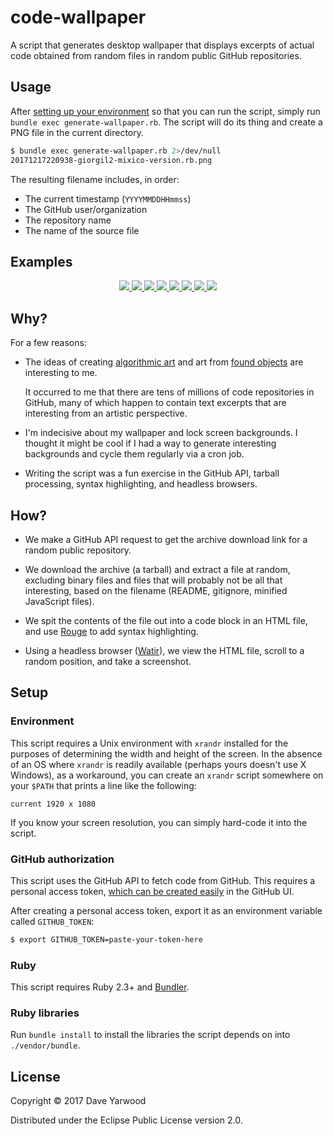 # code-wallpaper

A script that generates desktop wallpaper that displays excerpts of actual code
obtained from random files in random public GitHub repositories.

## Usage

After [setting up your environment](#setup) so that you can run the script,
simply run `bundle exec generate-wallpaper.rb`. The script will do its thing and
create a PNG file in the current directory.

```bash
$ bundle exec generate-wallpaper.rb 2>/dev/null
20171217220938-giorgil2-mixico-version.rb.png
```

The resulting filename includes, in order:

* The current timestamp (`YYYYMMDDHHmmss`)
* The GitHub user/organization
* The repository name
* The name of the source file

## Examples

<center>

<a href="https://github.com/daveyarwood/code-wallpaper/blob/master/examples/20171217063126-johnnywang1991-RexInline-Rex::Inline::Base.3pm.png?raw=true">
  <img src="https://github.com/daveyarwood/code-wallpaper/blob/master/examples/20171217063126-johnnywang1991-RexInline-Rex::Inline::Base.3pm.png?raw=true" />
</a>

<a href="https://github.com/daveyarwood/code-wallpaper/blob/master/examples/20171217202947-infelane-starlight-1237648673995162093-i.csv.png?raw=true">
  <img src="https://github.com/daveyarwood/code-wallpaper/blob/master/examples/20171217202947-infelane-starlight-1237648673995162093-i.csv.png?raw=true" />
</a>

<a href="https://github.com/daveyarwood/code-wallpaper/blob/master/examples/20171217212626-benjaminr177-git-push33n-kitteh5.maow.png?raw=true">
  <img src="https://github.com/daveyarwood/code-wallpaper/blob/master/examples/20171217212626-benjaminr177-git-push33n-kitteh5.maow.png?raw=true" />
</a>

<a href="https://github.com/daveyarwood/code-wallpaper/blob/master/examples/20171217212641-Evyy-entwinedDev-twitterfeed.js.png?raw=true">
  <img src="https://github.com/daveyarwood/code-wallpaper/blob/master/examples/20171217212641-Evyy-entwinedDev-twitterfeed.js.png?raw=true" />
</a>

<a href="https://github.com/daveyarwood/code-wallpaper/blob/master/examples/20171217212858-doge-dog-dirtycow.github.io-pokemon.c.png?raw=true">
  <img src="https://github.com/daveyarwood/code-wallpaper/blob/master/examples/20171217212858-doge-dog-dirtycow.github.io-pokemon.c.png?raw=true" />
</a>

<a href="https://github.com/daveyarwood/code-wallpaper/blob/master/examples/20171217212934-ryanmrichard-Pulsar-Core-d-methionine.py.png?raw=true">
  <img src="https://github.com/daveyarwood/code-wallpaper/blob/master/examples/20171217212934-ryanmrichard-Pulsar-Core-d-methionine.py.png?raw=true" />
</a>

<a href="https://github.com/daveyarwood/code-wallpaper/blob/master/examples/20171217213449-suprabhatgurrala-gcd-coursera-project-UCI_HAR_Tidy.csv.png?raw=true">
  <img src="https://github.com/daveyarwood/code-wallpaper/blob/master/examples/20171217213449-suprabhatgurrala-gcd-coursera-project-UCI_HAR_Tidy.csv.png?raw=true" />
</a>

<a href="https://github.com/daveyarwood/code-wallpaper/blob/master/examples/20171217213845-ReekenX-jquery-cutetime-lt-translation-jquery.cutetime.settings.lt.js.png?raw=true">
  <img src="https://github.com/daveyarwood/code-wallpaper/blob/master/examples/20171217213845-ReekenX-jquery-cutetime-lt-translation-jquery.cutetime.settings.lt.js.png?raw=true" />
</a>

</center>

## Why?

For a few reasons:

* The ideas of creating [algorithmic
  art](https://en.wikipedia.org/wiki/Algorithmic_art) and art from [found
  objects](https://en.wikipedia.org/wiki/Found_object) are interesting to me.

  It occurred to me that there are tens of millions of code repositories in
  GitHub, many of which happen to contain text excerpts that are interesting
  from an artistic perspective.

* I'm indecisive about my wallpaper and lock screen backgrounds. I thought it
  might be cool if I had a way to generate interesting backgrounds and
  cycle them regularly via a cron job.

* Writing the script was a fun exercise in the GitHub API, tarball processing,
  syntax highlighting, and headless browsers.

## How?

* We make a GitHub API request to get the archive download link for a random
  public repository.

* We download the archive (a tarball) and extract a file at random, excluding
  binary files and files that will probably not be all that interesting, based
  on the filename (README, gitignore, minified JavaScript files).

* We spit the contents of the file out into a code block in an HTML file, and
  use [Rouge](https://github.com/jneen/rouge) to add syntax highlighting.

* Using a headless browser ([Watir](https://github.com/watir/watir)), we view
  the HTML file, scroll to a random position, and take a screenshot.

## Setup

### Environment

This script requires a Unix environment with `xrandr` installed for the purposes
of determining the width and height of the screen. In the absence of an OS where
`xrandr` is readily available (perhaps yours doesn't use X Windows), as a
workaround, you can create an `xrandr` script somewhere on your `$PATH` that
prints a line like the following:

```
current 1920 x 1080
```

If you know your screen resolution, you can simply hard-code it into the script.

### GitHub authorization

This script uses the GitHub API to fetch code from GitHub. This requires a
personal access token, [which can be created easily](https://help.github.com/articles/creating-a-personal-access-token-for-the-command-line/) in the GitHub UI.

After creating a personal access token, export it as an environment variable
called `GITHUB_TOKEN`:

```bash
$ export GITHUB_TOKEN=paste-your-token-here
```

### Ruby

This script requires Ruby 2.3+ and [Bundler](http://bundler.io/).

### Ruby libraries

Run `bundle install` to install the libraries the script depends on into
`./vendor/bundle`.

## License

Copyright © 2017 Dave Yarwood

Distributed under the Eclipse Public License version 2.0.
